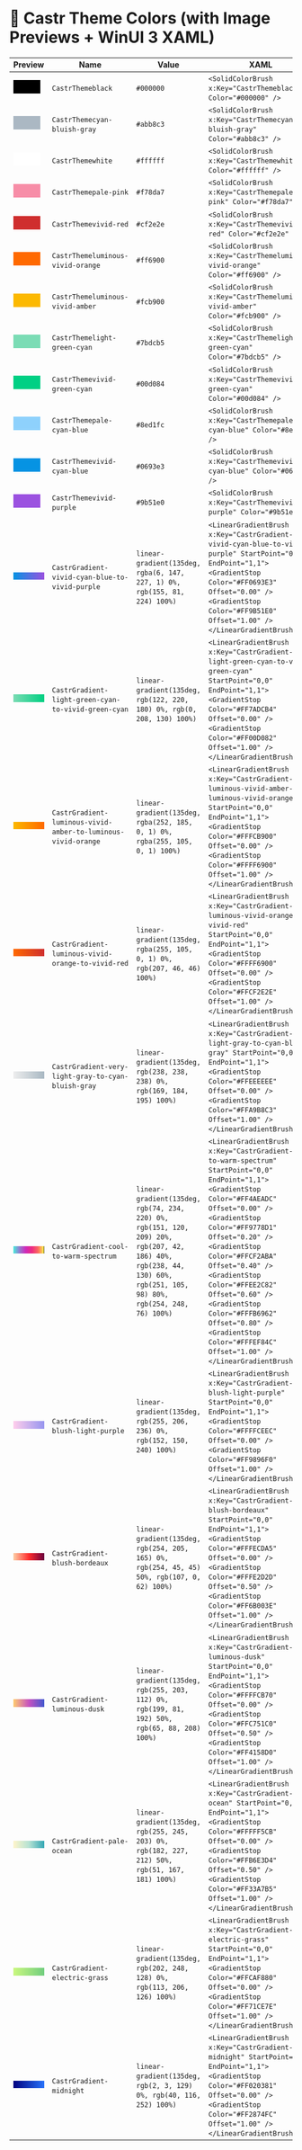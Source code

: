 # 🎨 Castr Theme Colors (with Image Previews + WinUI 3 XAML)

| Preview | Name | Value | XAML |
|---|---|---|---|
| ![CastrThemeblack](https://raw.githubusercontent.com/johngagefaulkner/WinUI-3-XAML-Design-Resources/refs/heads/main/Branding/Castr/previews/CastrThemeblack.png) | `CastrThemeblack` | `#000000` | `<SolidColorBrush x:Key="CastrThemeblack" Color="#000000" />` |
| ![CastrThemecyan-bluish-gray](https://raw.githubusercontent.com/johngagefaulkner/WinUI-3-XAML-Design-Resources/refs/heads/main/Branding/Castr/previews/CastrThemecyan-bluish-gray.png) | `CastrThemecyan-bluish-gray` | `#abb8c3` | `<SolidColorBrush x:Key="CastrThemecyan-bluish-gray" Color="#abb8c3" />` |
| ![CastrThemewhite](https://raw.githubusercontent.com/johngagefaulkner/WinUI-3-XAML-Design-Resources/refs/heads/main/Branding/Castr/previews/CastrThemewhite.png) | `CastrThemewhite` | `#ffffff` | `<SolidColorBrush x:Key="CastrThemewhite" Color="#ffffff" />` |
| ![CastrThemepale-pink](https://raw.githubusercontent.com/johngagefaulkner/WinUI-3-XAML-Design-Resources/refs/heads/main/Branding/Castr/previews/CastrThemepale-pink.png) | `CastrThemepale-pink` | `#f78da7` | `<SolidColorBrush x:Key="CastrThemepale-pink" Color="#f78da7" />` |
| ![CastrThemevivid-red](https://raw.githubusercontent.com/johngagefaulkner/WinUI-3-XAML-Design-Resources/refs/heads/main/Branding/Castr/previews/CastrThemevivid-red.png) | `CastrThemevivid-red` | `#cf2e2e` | `<SolidColorBrush x:Key="CastrThemevivid-red" Color="#cf2e2e" />` |
| ![CastrThemeluminous-vivid-orange](https://raw.githubusercontent.com/johngagefaulkner/WinUI-3-XAML-Design-Resources/refs/heads/main/Branding/Castr/previews/CastrThemeluminous-vivid-orange.png) | `CastrThemeluminous-vivid-orange` | `#ff6900` | `<SolidColorBrush x:Key="CastrThemeluminous-vivid-orange" Color="#ff6900" />` |
| ![CastrThemeluminous-vivid-amber](https://raw.githubusercontent.com/johngagefaulkner/WinUI-3-XAML-Design-Resources/refs/heads/main/Branding/Castr/previews/CastrThemeluminous-vivid-amber.png) | `CastrThemeluminous-vivid-amber` | `#fcb900` | `<SolidColorBrush x:Key="CastrThemeluminous-vivid-amber" Color="#fcb900" />` |
| ![CastrThemelight-green-cyan](https://raw.githubusercontent.com/johngagefaulkner/WinUI-3-XAML-Design-Resources/refs/heads/main/Branding/Castr/previews/CastrThemelight-green-cyan.png) | `CastrThemelight-green-cyan` | `#7bdcb5` | `<SolidColorBrush x:Key="CastrThemelight-green-cyan" Color="#7bdcb5" />` |
| ![CastrThemevivid-green-cyan](https://raw.githubusercontent.com/johngagefaulkner/WinUI-3-XAML-Design-Resources/refs/heads/main/Branding/Castr/previews/CastrThemevivid-green-cyan.png) | `CastrThemevivid-green-cyan` | `#00d084` | `<SolidColorBrush x:Key="CastrThemevivid-green-cyan" Color="#00d084" />` |
| ![CastrThemepale-cyan-blue](https://raw.githubusercontent.com/johngagefaulkner/WinUI-3-XAML-Design-Resources/refs/heads/main/Branding/Castr/previews/CastrThemepale-cyan-blue.png) | `CastrThemepale-cyan-blue` | `#8ed1fc` | `<SolidColorBrush x:Key="CastrThemepale-cyan-blue" Color="#8ed1fc" />` |
| ![CastrThemevivid-cyan-blue](https://raw.githubusercontent.com/johngagefaulkner/WinUI-3-XAML-Design-Resources/refs/heads/main/Branding/Castr/previews/CastrThemevivid-cyan-blue.png) | `CastrThemevivid-cyan-blue` | `#0693e3` | `<SolidColorBrush x:Key="CastrThemevivid-cyan-blue" Color="#0693e3" />` |
| ![CastrThemevivid-purple](https://raw.githubusercontent.com/johngagefaulkner/WinUI-3-XAML-Design-Resources/refs/heads/main/Branding/Castr/previews/CastrThemevivid-purple.png) | `CastrThemevivid-purple` | `#9b51e0` | `<SolidColorBrush x:Key="CastrThemevivid-purple" Color="#9b51e0" />` |
| ![CastrGradient-vivid-cyan-blue-to-vivid-purple](https://raw.githubusercontent.com/johngagefaulkner/WinUI-3-XAML-Design-Resources/refs/heads/main/Branding/Castr/previews/CastrGradient-vivid-cyan-blue-to-vivid-purple.png) | `CastrGradient-vivid-cyan-blue-to-vivid-purple` | `linear-gradient(135deg, rgba(6, 147, 227, 1) 0%, rgb(155, 81, 224) 100%)` | `<LinearGradientBrush x:Key="CastrGradient-vivid-cyan-blue-to-vivid-purple" StartPoint="0,0" EndPoint="1,1"><GradientStop Color="#FF0693E3" Offset="0.00" /> <GradientStop Color="#FF9B51E0" Offset="1.00" /></LinearGradientBrush>` |
| ![CastrGradient-light-green-cyan-to-vivid-green-cyan](https://raw.githubusercontent.com/johngagefaulkner/WinUI-3-XAML-Design-Resources/refs/heads/main/Branding/Castr/previews/CastrGradient-light-green-cyan-to-vivid-green-cyan.png) | `CastrGradient-light-green-cyan-to-vivid-green-cyan` | `linear-gradient(135deg, rgb(122, 220, 180) 0%, rgb(0, 208, 130) 100%)` | `<LinearGradientBrush x:Key="CastrGradient-light-green-cyan-to-vivid-green-cyan" StartPoint="0,0" EndPoint="1,1"><GradientStop Color="#FF7ADCB4" Offset="0.00" /> <GradientStop Color="#FF00D082" Offset="1.00" /></LinearGradientBrush>` |
| ![CastrGradient-luminous-vivid-amber-to-luminous-vivid-orange](https://raw.githubusercontent.com/johngagefaulkner/WinUI-3-XAML-Design-Resources/refs/heads/main/Branding/Castr/previews/CastrGradient-luminous-vivid-amber-to-luminous-vivid-orange.png) | `CastrGradient-luminous-vivid-amber-to-luminous-vivid-orange` | `linear-gradient(135deg, rgba(252, 185, 0, 1) 0%, rgba(255, 105, 0, 1) 100%)` | `<LinearGradientBrush x:Key="CastrGradient-luminous-vivid-amber-to-luminous-vivid-orange" StartPoint="0,0" EndPoint="1,1"><GradientStop Color="#FFFCB900" Offset="0.00" /> <GradientStop Color="#FFFF6900" Offset="1.00" /></LinearGradientBrush>` |
| ![CastrGradient-luminous-vivid-orange-to-vivid-red](https://raw.githubusercontent.com/johngagefaulkner/WinUI-3-XAML-Design-Resources/refs/heads/main/Branding/Castr/previews/CastrGradient-luminous-vivid-orange-to-vivid-red.png) | `CastrGradient-luminous-vivid-orange-to-vivid-red` | `linear-gradient(135deg, rgba(255, 105, 0, 1) 0%, rgb(207, 46, 46) 100%)` | `<LinearGradientBrush x:Key="CastrGradient-luminous-vivid-orange-to-vivid-red" StartPoint="0,0" EndPoint="1,1"><GradientStop Color="#FFFF6900" Offset="0.00" /> <GradientStop Color="#FFCF2E2E" Offset="1.00" /></LinearGradientBrush>` |
| ![CastrGradient-very-light-gray-to-cyan-bluish-gray](https://raw.githubusercontent.com/johngagefaulkner/WinUI-3-XAML-Design-Resources/refs/heads/main/Branding/Castr/previews/CastrGradient-very-light-gray-to-cyan-bluish-gray.png) | `CastrGradient-very-light-gray-to-cyan-bluish-gray` | `linear-gradient(135deg, rgb(238, 238, 238) 0%, rgb(169, 184, 195) 100%)` | `<LinearGradientBrush x:Key="CastrGradient-very-light-gray-to-cyan-bluish-gray" StartPoint="0,0" EndPoint="1,1"><GradientStop Color="#FFEEEEEE" Offset="0.00" /> <GradientStop Color="#FFA9B8C3" Offset="1.00" /></LinearGradientBrush>` |
| ![CastrGradient-cool-to-warm-spectrum](https://raw.githubusercontent.com/johngagefaulkner/WinUI-3-XAML-Design-Resources/refs/heads/main/Branding/Castr/previews/CastrGradient-cool-to-warm-spectrum.png) | `CastrGradient-cool-to-warm-spectrum` | `linear-gradient(135deg, rgb(74, 234, 220) 0%, rgb(151, 120, 209) 20%, rgb(207, 42, 186) 40%, rgb(238, 44, 130) 60%, rgb(251, 105, 98) 80%, rgb(254, 248, 76) 100%)` | `<LinearGradientBrush x:Key="CastrGradient-cool-to-warm-spectrum" StartPoint="0,0" EndPoint="1,1"><GradientStop Color="#FF4AEADC" Offset="0.00" /> <GradientStop Color="#FF9778D1" Offset="0.20" /> <GradientStop Color="#FFCF2ABA" Offset="0.40" /> <GradientStop Color="#FFEE2C82" Offset="0.60" /> <GradientStop Color="#FFFB6962" Offset="0.80" /> <GradientStop Color="#FFFEF84C" Offset="1.00" /></LinearGradientBrush>` |
| ![CastrGradient-blush-light-purple](https://raw.githubusercontent.com/johngagefaulkner/WinUI-3-XAML-Design-Resources/refs/heads/main/Branding/Castr/previews/CastrGradient-blush-light-purple.png) | `CastrGradient-blush-light-purple` | `linear-gradient(135deg, rgb(255, 206, 236) 0%, rgb(152, 150, 240) 100%)` | `<LinearGradientBrush x:Key="CastrGradient-blush-light-purple" StartPoint="0,0" EndPoint="1,1"><GradientStop Color="#FFFFCEEC" Offset="0.00" /> <GradientStop Color="#FF9896F0" Offset="1.00" /></LinearGradientBrush>` |
| ![CastrGradient-blush-bordeaux](https://raw.githubusercontent.com/johngagefaulkner/WinUI-3-XAML-Design-Resources/refs/heads/main/Branding/Castr/previews/CastrGradient-blush-bordeaux.png) | `CastrGradient-blush-bordeaux` | `linear-gradient(135deg, rgb(254, 205, 165) 0%, rgb(254, 45, 45) 50%, rgb(107, 0, 62) 100%)` | `<LinearGradientBrush x:Key="CastrGradient-blush-bordeaux" StartPoint="0,0" EndPoint="1,1"><GradientStop Color="#FFFECDA5" Offset="0.00" /> <GradientStop Color="#FFFE2D2D" Offset="0.50" /> <GradientStop Color="#FF6B003E" Offset="1.00" /></LinearGradientBrush>` |
| ![CastrGradient-luminous-dusk](https://raw.githubusercontent.com/johngagefaulkner/WinUI-3-XAML-Design-Resources/refs/heads/main/Branding/Castr/previews/CastrGradient-luminous-dusk.png) | `CastrGradient-luminous-dusk` | `linear-gradient(135deg, rgb(255, 203, 112) 0%, rgb(199, 81, 192) 50%, rgb(65, 88, 208) 100%)` | `<LinearGradientBrush x:Key="CastrGradient-luminous-dusk" StartPoint="0,0" EndPoint="1,1"><GradientStop Color="#FFFFCB70" Offset="0.00" /> <GradientStop Color="#FFC751C0" Offset="0.50" /> <GradientStop Color="#FF4158D0" Offset="1.00" /></LinearGradientBrush>` |
| ![CastrGradient-pale-ocean](https://raw.githubusercontent.com/johngagefaulkner/WinUI-3-XAML-Design-Resources/refs/heads/main/Branding/Castr/previews/CastrGradient-pale-ocean.png) | `CastrGradient-pale-ocean` | `linear-gradient(135deg, rgb(255, 245, 203) 0%, rgb(182, 227, 212) 50%, rgb(51, 167, 181) 100%)` | `<LinearGradientBrush x:Key="CastrGradient-pale-ocean" StartPoint="0,0" EndPoint="1,1"><GradientStop Color="#FFFFF5CB" Offset="0.00" /> <GradientStop Color="#FFB6E3D4" Offset="0.50" /> <GradientStop Color="#FF33A7B5" Offset="1.00" /></LinearGradientBrush>` |
| ![CastrGradient-electric-grass](https://raw.githubusercontent.com/johngagefaulkner/WinUI-3-XAML-Design-Resources/refs/heads/main/Branding/Castr/previews/CastrGradient-electric-grass.png) | `CastrGradient-electric-grass` | `linear-gradient(135deg, rgb(202, 248, 128) 0%, rgb(113, 206, 126) 100%)` | `<LinearGradientBrush x:Key="CastrGradient-electric-grass" StartPoint="0,0" EndPoint="1,1"><GradientStop Color="#FFCAF880" Offset="0.00" /> <GradientStop Color="#FF71CE7E" Offset="1.00" /></LinearGradientBrush>` |
| ![CastrGradient-midnight](https://raw.githubusercontent.com/johngagefaulkner/WinUI-3-XAML-Design-Resources/refs/heads/main/Branding/Castr/previews/CastrGradient-midnight.png) | `CastrGradient-midnight` | `linear-gradient(135deg, rgb(2, 3, 129) 0%, rgb(40, 116, 252) 100%)` | `<LinearGradientBrush x:Key="CastrGradient-midnight" StartPoint="0,0" EndPoint="1,1"><GradientStop Color="#FF020381" Offset="0.00" /> <GradientStop Color="#FF2874FC" Offset="1.00" /></LinearGradientBrush>` |

